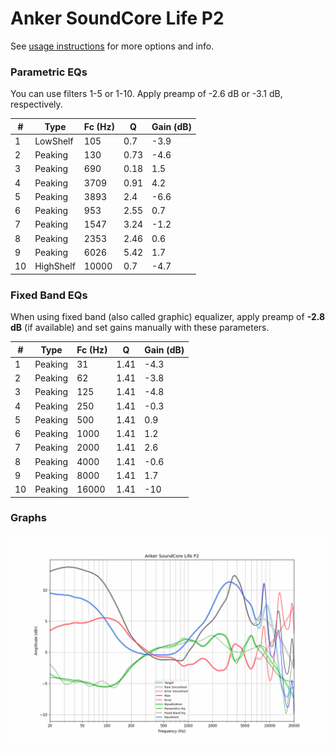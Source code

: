 # Anker SoundCore Life P2
See [usage instructions](https://github.com/jaakkopasanen/AutoEq#usage) for more options and info.

### Parametric EQs
You can use filters 1-5 or 1-10. Apply preamp of -2.6 dB or -3.1 dB, respectively.

|   # | Type      |   Fc (Hz) |    Q |   Gain (dB) |
|-----|-----------|-----------|------|-------------|
|   1 | LowShelf  |       105 | 0.7  |        -3.9 |
|   2 | Peaking   |       130 | 0.73 |        -4.6 |
|   3 | Peaking   |       690 | 0.18 |         1.5 |
|   4 | Peaking   |      3709 | 0.91 |         4.2 |
|   5 | Peaking   |      3893 | 2.4  |        -6.6 |
|   6 | Peaking   |       953 | 2.55 |         0.7 |
|   7 | Peaking   |      1547 | 3.24 |        -1.2 |
|   8 | Peaking   |      2353 | 2.46 |         0.6 |
|   9 | Peaking   |      6026 | 5.42 |         1.7 |
|  10 | HighShelf |     10000 | 0.7  |        -4.7 |

### Fixed Band EQs
When using fixed band (also called graphic) equalizer, apply preamp of **-2.8 dB** (if available) and set gains manually with these parameters.

|   # | Type    |   Fc (Hz) |    Q |   Gain (dB) |
|-----|---------|-----------|------|-------------|
|   1 | Peaking |        31 | 1.41 |        -4.3 |
|   2 | Peaking |        62 | 1.41 |        -3.8 |
|   3 | Peaking |       125 | 1.41 |        -4.8 |
|   4 | Peaking |       250 | 1.41 |        -0.3 |
|   5 | Peaking |       500 | 1.41 |         0.9 |
|   6 | Peaking |      1000 | 1.41 |         1.2 |
|   7 | Peaking |      2000 | 1.41 |         2.6 |
|   8 | Peaking |      4000 | 1.41 |        -0.6 |
|   9 | Peaking |      8000 | 1.41 |         1.7 |
|  10 | Peaking |     16000 | 1.41 |       -10   |

### Graphs
![](./Anker%20SoundCore%20Life%20P2.png)
